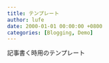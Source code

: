 ```yaml
---
title: テンプレート
author: lufe
date: 2000-01-01 00:00:00 +0800
categories: [Blogging, Demo]
---
```


記事書く時用のテンプレート
